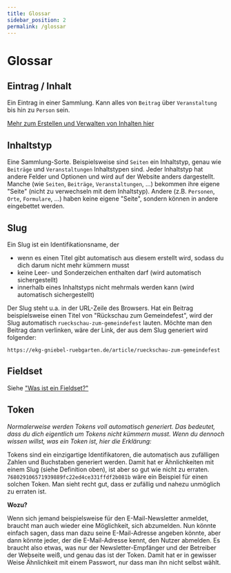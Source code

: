```yaml
---
title: Glossar
sidebar_position: 2
permalink: /glossar
---
```


# Glossar


## Eintrag / Inhalt
Ein Eintrag in einer Sammlung. Kann alles von `Beitrag` über `Veranstaltung` bis hin zu `Person` sein.

[Mehr zum Erstellen und Verwalten von Inhalten hier](content/create-and-edit)


## Inhaltstyp
Eine Sammlung-Sorte. Beispielsweise sind `Seiten` ein Inhaltstyp, genau wie `Beiträge` und `Veranstaltungen` Inhaltstypen sind. Jeder Inhaltstyp hat andere Felder und Optionen und wird auf der Website anders dargestellt. Manche (wie `Seiten`, `Beiträge`, `Veranstaltungen`, ...) bekommen ihre eigene "Seite" (nicht zu verwechseln mit dem Inhaltstyp). Andere (z.B. `Personen`, `Orte`, `Formulare`, ...) haben keine eigene "Seite", sondern können in andere eingebettet werden. 


## Slug
Ein Slug ist ein Identifikationsname, der

- wenn es einen Titel gibt automatisch aus diesem erstellt wird, sodass du dich darum nicht mehr kümmern musst
- keine Leer- und Sonderzeichen enthalten darf (wird automatisch sichergestellt)
- innerhalb eines Inhaltstyps nicht mehrmals werden kann (wird automatisch sichergestellt)

Der Slug steht u.a. in der URL-Zeile des Browsers. Hat ein Beitrag beispielsweise einen Titel von "Rückschau zum Gemeindefest", wird der Slug automatisch `rueckschau-zum-gemeindefest` lauten. Möchte man den Beitrag dann verlinken, wäre der Link, der aus dem Slug generiert wird folgender:

`https://ekg-gniebel-ruebgarten.de/article/rueckschau-zum-gemeindefest`


## Fieldset
Siehe ["Was ist ein Fieldset?"](content/forms/fieldsets)


## Token
*Normalerweise werden Tokens voll automatisch generiert. Das bedeutet, dass du dich eigentlich um Tokens nicht kümmern musst. Wenn du dennoch wissen willst, was ein Token ist, hier die Erklärung:*

Tokens sind ein einzigartige Identifikatoren, die automatisch aus zufälligen Zahlen und Buchstaben generiert werden. Damit hat er Ähnlichkeiten mit einem Slug (siehe Definition oben), ist aber so gut wie nicht zu erraten. `768029106571939889fc22ed4ce331ffdf2b081b` wäre ein Beispiel für einen solchen Token. Man sieht recht gut, dass er zufällig und nahezu unmöglich zu erraten ist.

**Wozu?**

Wenn sich jemand beispielsweise für den E-Mail-Newsletter anmeldet, braucht man auch wieder eine Möglichkeit, sich abzumelden. Nun könnte einfach sagen, dass man dazu seine E-Mail-Adresse angeben könnte, aber dann könnte jeder, der die E-Mail-Adresse kennt, den Nutzer abmelden. Es braucht also etwas, was nur der Newsletter-Empfänger und der Betreiber der Webseite weiß, und genau das ist der Token. Damit hat er in gewisser Weise Ähnlichkeit mit einem Passwort, nur dass man ihn nicht selbst wählt.
